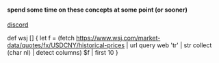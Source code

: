 
#### spend some time on these concepts at some point (or sooner)

[discord](https://discord.com/channels/601130461678272522/889232844101156914/939513364269375519)

def wsj [] {
  let f = (fetch https://www.wsj.com/market-data/quotes/fx/USDCNY/historical-prices | url query web 'tr' | str collect (char nl) | detect columns)
  $f | first 10
}
